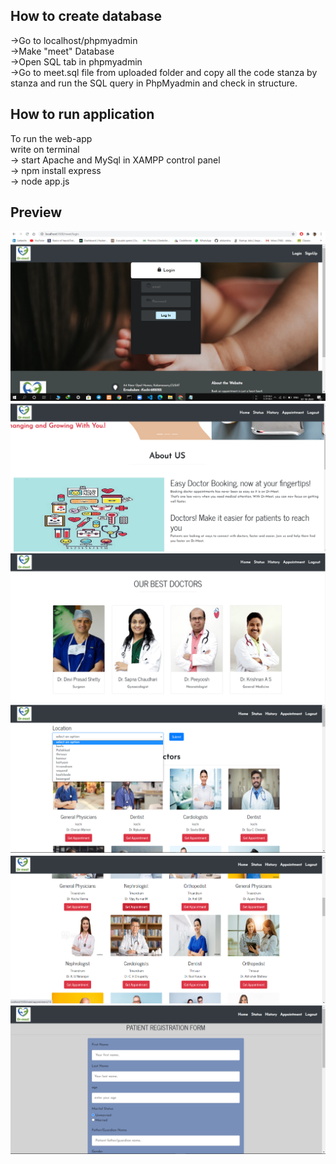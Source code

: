 
## How to create database
->Go to localhost/phpmyadmin <br>
->Make "meet" Database <br>
->Open SQL tab in phpmyadmin <br>
->Go to meet.sql file from uploaded folder and copy all the code stanza by stanza and run the SQL query in PhpMyadmin and check in structure.

## How to run application
To run the web-app <br>
write on terminal <br>
-> start Apache and MySql in XAMPP control panel <br>
-> npm install express <br>
-> node app.js <br>

## Preview
![](public/image/Screenshot_login.png) <br>
![](public/image/Screenshot_b.png) <br>
![](public/image/Screenshot_c.png) <br>
![](public/image/Screenshot_d.png) <br>
![](public/image/Screenshot_e.png) <br>
![](public/image/Screenshot_f.png) <br>




 
